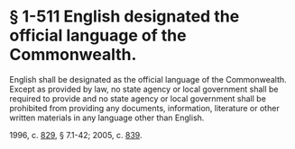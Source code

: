 # § 1-511 English designated the official language of the Commonwealth.

<p>English shall be designated as the official language of the Commonwealth. Except as provided by law, no state agency or local government shall be required to provide and no state agency or local government shall be prohibited from providing any documents, information, literature or other written materials in any language other than English.</p><p>1996, c. <a href='http://lis.virginia.gov/cgi-bin/legp604.exe?961+ful+CHAP0829'>829</a>, § 7.1-42; 2005, c. <a href='http://lis.virginia.gov/cgi-bin/legp604.exe?051+ful+CHAP0839'>839</a>.</p>